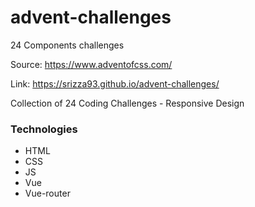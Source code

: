 # advent-challenges
24 Components challenges

Source: https://www.adventofcss.com/

Link: https://srizza93.github.io/advent-challenges/

Collection of 24 Coding Challenges - Responsive Design

<h3>Technologies</h3>
<ul>
  <li>HTML</li>
  <li>CSS</li>
  <li>JS</li>
  <li>Vue</li>
  <li>Vue-router</li>
</ul>

